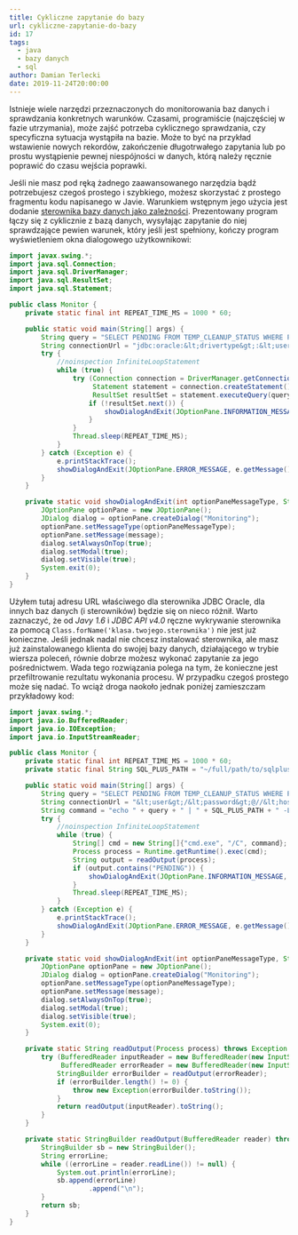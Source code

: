 ```yaml
---
title: Cykliczne zapytanie do bazy
url: cykliczne-zapytanie-do-bazy
id: 17
tags:
  - java
  - bazy danych
  - sql
author: Damian Terlecki
date: 2019-11-24T20:00:00
---
```


Istnieje wiele narzędzi przeznaczonych do monitorowania baz danych i sprawdzania konkretnych warunków. Czasami, programiście (najczęściej w fazie utrzymania), może zajść potrzeba cyklicznego sprawdzania, czy specyficzna sytuacja wystąpiła na bazie. Może to być na przykład wstawienie nowych rekordów, zakończenie długotrwałego zapytania lub po prostu wystąpienie pewnej niespójności w danych, którą należy ręcznie poprawić do czasu wejścia poprawki.

Jeśli nie masz pod ręką żadnego zaawansowanego narzędzia bądź potrzebujesz czegoś prostego i szybkiego, możesz skorzystać z prostego fragmentu kodu napisanego w Javie. Warunkiem wstępnym jego użycia jest dodanie [sterownika bazy danych jako zależności](https://www.mkyong.com/maven/how-to-add-oracle-jdbc-driver-in-your-maven-local-repository/). Prezentowany program łączy się z cyklicznie z bazą danych, wysyłając zapytanie do niej sprawdzające pewien warunek, który jeśli jest spełniony, kończy program wyświetleniem okna dialogowego użytkownikowi:

```java
import javax.swing.*;
import java.sql.Connection;
import java.sql.DriverManager;
import java.sql.ResultSet;
import java.sql.Statement;

public class Monitor {
    private static final int REPEAT_TIME_MS = 1000 * 60;

    public static void main(String[] args) {
        String query = "SELECT PENDING FROM TEMP_CLEANUP_STATUS WHERE PENDING = 0";
        String connectionUrl = "jdbc:oracle:&lt;drivertype&gt;:&lt;user&gt;/&lt;password&gt;@&lt;database&gt;";
        try {
            //noinspection InfiniteLoopStatement
            while (true) {
                try (Connection connection = DriverManager.getConnection(connectionUrl);
                     Statement statement = connection.createStatement();
                     ResultSet resultSet = statement.executeQuery(query)) {
                    if (!resultSet.next()) {
                        showDialogAndExit(JOptionPane.INFORMATION_MESSAGE, "The condition has been met");
                    }
                }
                Thread.sleep(REPEAT_TIME_MS);
            }
        } catch (Exception e) {
            e.printStackTrace();
            showDialogAndExit(JOptionPane.ERROR_MESSAGE, e.getMessage());
        }
    }

    private static void showDialogAndExit(int optionPaneMessageType, String message) {
        JOptionPane optionPane = new JOptionPane();
        JDialog dialog = optionPane.createDialog("Monitoring");
        optionPane.setMessageType(optionPaneMessageType);
        optionPane.setMessage(message);
        dialog.setAlwaysOnTop(true);
        dialog.setModal(true);
        dialog.setVisible(true);
        System.exit(0);
    }
}
```

Użyłem tutaj adresu URL właściwego dla sterownika JDBC Oracle, dla innych baz danych (i sterowników) będzie się on nieco różnił. Warto zaznaczyć, że od *Javy 1.6* i *JDBC API v4.0* ręczne wykrywanie sterownika za pomocą `Class.forName('klasa.twojego.sterownika')` nie jest już konieczne. Jeśli jednak nadal nie chcesz instalować sterownika, ale masz już zainstalowanego klienta do swojej bazy danych, działającego w trybie wiersza poleceń, równie dobrze możesz wykonać zapytanie za jego pośrednictwem. Wada tego rozwiązania polega na tym, że konieczne jest przefiltrowanie rezultatu wykonania procesu. W przypadku czegoś prostego może się nadać. To wciąż droga naokoło jednak poniżej zamieszczam przykładowy kod:

```java
import javax.swing.*;
import java.io.BufferedReader;
import java.io.IOException;
import java.io.InputStreamReader;

public class Monitor {
    private static final int REPEAT_TIME_MS = 1000 * 60;
    private static final String SQL_PLUS_PATH = "~/full/path/to/sqlplus.exe";

    public static void main(String[] args) {
        String query = "SELECT PENDING FROM TEMP_CLEANUP_STATUS WHERE PENDING = 0;";
        String connectionUrl = "&lt;user&gt;/&lt;password&gt;@//&lt;host&gt;:&lt;port&gt;/&lt;database&gt;";
        String command = "echo " + query + " | " + SQL_PLUS_PATH + " -L " + connectionUrl;
        try {
            //noinspection InfiniteLoopStatement
            while (true) {
                String[] cmd = new String[]{"cmd.exe", "/C", command};
                Process process = Runtime.getRuntime().exec(cmd);
                String output = readOutput(process);
                if (output.contains("PENDING")) {
                    showDialogAndExit(JOptionPane.INFORMATION_MESSAGE, "The condition has been met");
                }
                Thread.sleep(REPEAT_TIME_MS);
            }
        } catch (Exception e) {
            e.printStackTrace();
            showDialogAndExit(JOptionPane.ERROR_MESSAGE, e.getMessage());
        }
    }

    private static void showDialogAndExit(int optionPaneMessageType, String message) {
        JOptionPane optionPane = new JOptionPane();
        JDialog dialog = optionPane.createDialog("Monitoring");
        optionPane.setMessageType(optionPaneMessageType);
        optionPane.setMessage(message);
        dialog.setAlwaysOnTop(true);
        dialog.setModal(true);
        dialog.setVisible(true);
        System.exit(0);
    }

    private static String readOutput(Process process) throws Exception {
        try (BufferedReader inputReader = new BufferedReader(new InputStreamReader(process.getInputStream()));
             BufferedReader errorReader = new BufferedReader(new InputStreamReader(process.getErrorStream()))) {
            StringBuilder errorBuilder = readOutput(errorReader);
            if (errorBuilder.length() != 0) {
                throw new Exception(errorBuilder.toString());
            }
            return readOutput(inputReader).toString();
        }
    }

    private static StringBuilder readOutput(BufferedReader reader) throws IOException {
        StringBuilder sb = new StringBuilder();
        String errorLine;
        while ((errorLine = reader.readLine()) != null) {
            System.out.println(errorLine);
            sb.append(errorLine)
                    .append("\n");
        }
        return sb;
    }
}
```